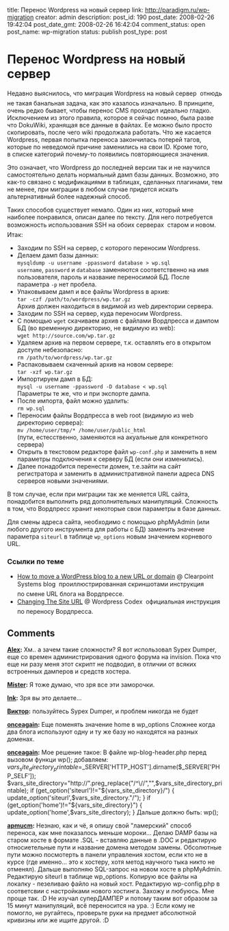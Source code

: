 title: Перенос Wordpress на новый сервер
link: http://paradigm.ru/wp-migration
creator: admin
description: 
post_id: 190
post_date: 2008-02-26 19:42:04
post_date_gmt: 2008-02-26 16:42:04
comment_status: open
post_name: wp-migration
status: publish
post_type: post

# Перенос Wordpress на новый сервер

Недавно выяснилось, что миграция Wordpress на новый сервер  отнюдь не такая банальная задача, как это казалось изначально. В принципе, очень редко бывает, чтобы перенос CMS проходил идеально гладко. Исключением из этого правила, которое я сейчас помню, была разве что DokuWiki, хранящая все данные в файлах. Ее можно было просто скопировать, после чего wiki продолжала работать. Что же касается Wordpress, первая попытка переноса закончилась потерей тагов, которые по неведомой причине заменились на свои ID. Кроме того, в списке категорий почему-то появились повторяющиеся значения.

Это означает, что Wordpress до последней версии так и не научился самостоятельно делать нормальный дамп базы данных. Возможно, это как-то связано с модификациями в таблицах, сделанных плагинами, тем не менее, при миграции в любом случае придется искать альтернативный более надежный способ. 

Таких способов существует немало. Один из них, который мне наиболее понравился, описан далее по тексту. Для него потребуется возможность использования SSH на обоих серверах  старом и новом. Итак:

  * Заходим по SSH на сервер, с которого переносим Wordpress.
  * Делаем дамп базы данных:  
`mysqldump -u username -ppassword database > wp.sql`  
`username`, `password` и `database` заменяются соответственно на имя пользователя, пароль и название переносимой БД. После параметра `-p` нет пробела.
  * Упаковываем дамп и все файлы Wordpress в архив:  
`tar -czf /path/to/wordpress/wp.tar.gz`  
Архив должен находиться в видимой из web директории сервера.
  * Заходим по SSH на сервер, куда переносим Wordpress.
  * С помощью `wget` скачиваем архив с файлами Вордпресса и дампом БД (во временную директорию, не видимую из web):  
`wget http://source.com/wp.tar.gz`
  * Удаляем архив на первом сервере, т.к. оставлять его в открытом доступе небезопасно:  
`rm /path/to/wordpress/wp.tar.gz`
  * Распаковываем скаченный архив на новом сервере:  
`tar -xzf wp.tar.gz`
  * Импортируем дамп в БД:  
`mysql -u username -ppassword -D database < wp.sql`  
Параметры те же, что и при экспорте дампа.
  * После импорта, файл можно удалить:  
`rm wp.sql`
  * Переносим файлы Вордпресса в web root (видимую из web директорию сервера):  
`mv /home/user/tmp/* /home/user/public_html`  
(пути, естесственно, заменяются на акуальные для конкретного сервера)
  * Открыть в текстовом редакторе файл `wp-conf.php` и заменить в нем параметры подключения к серверу БД (если они изменились).
  * Далее понадобится перенести домен, т.е.зайти на сайт регистратора и заменить в административной панели адреса DNS серверов новыми значениями.

В том случае, если при миграции так же меняется URL сайта, понадобится выполнить ряд дополнительных манипуляций. Сложность в том, что Вордпресс хранит некоторые свои параметры в базе данных.

Для смены адреса сайта, необходимо с помощью phpMyAdmin (или любого другого инструмента для работы с БД) заменить значение параметра `siteurl` в таблице `wp_options` новым значением корневого URL.

### Ссылки по теме

  * [How to move a WordPress blog to a new URL or domain](http://b23.ru/33v) @ Clearpoint Systems blog  проиллюстрированная скриншотами инструкция по смене URL блога на Вордпрессе.
  * [Changing The Site URL](http://codex.wordpress.org/Changing_The_Site_URL) @ Wordpress Codex  официальная инструкция по переносу Вордпресса.

## Comments

**[Alex](#339 "2008-02-27 03:17:20"):** Хм.. а зачем такие сложности? Я вот использовал Sypex Dumper, еще со времен администрирования одного форума на invision. Пока что еще ни разу меня этот скрипт не подводил, в отличии от всяких встроенных дамперов и средств хостера.

**[Mister](#341 "2008-02-27 10:33:19"):** Я тоже думаю, что зря все эти заморочки.

**[Ink](#357 "2008-03-05 09:00:06"):** Зря вы это делаете...

**[Виктор](#681 "2008-05-04 12:04:45"):** пользуйтесь Sypex Dumper, и проблем никогда не будет

**[onceagain](#1457 "2008-07-28 20:14:21"):** Еще поменять значение home в wp_options Сложнее когда два блога используют одну и ту же базу но находятся на разных доменах.

**[onceagain](#1460 "2008-07-28 23:25:44"):** Мое решение такое: В файле wp-blog-header.php перед вызовом функци wp(); добавляем: $vars_site_directory_printable=$_SERVER['HTTP_HOST'].dirname($_SERVER['PHP_SELF']); $vars_site_directory="http://".preg_replace("/^\//","",$vars_site_directory_printable); if (get_option('siteurl')!="${vars_site_directory}/") { update_option('siteurl',$vars_site_directory."/"); } if (get_option('home')!="${vars_site_directory}") { update_option('home',$vars_site_directory); } Дальше должно быть: wp();

**[apmucm](#38499 "2009-10-04 15:18:52"):** Незнаю, как и чё, я опишу свой "ламерский" способ переноса, как мне показалось меньше мороки... Делаю DAMP базы на старом хосте в формате .SQL - вставляю данные в .DOC и редактирую относиетельные пути и название домена методом замены. Обсолютные пути можно посмотерть в панели управления хостом, если кто не в курсе (где именно... это к хостеру, хотя метод научного тыка никто не отменял). Дальше выполняю SQL-запрос на новом хосте в phpMyAdmin. Редактирую siteurl в таблице wp_options. Копирую все файлы на локалку - пезеливаю файло на новый хост. Редактирую wp-config.php в соответсвии с настройками нового хостинга. Захожу и любуюсь. Мне проще так. :D Не изучал суперДАМПЕР и потому таким вот образом за 15 минут манипуляций, всё переносится на ура. :) Если кому не помогло, не ругайтесь, проверьте руки на предмет абсолютной кривизны или же ищите другой. :D

